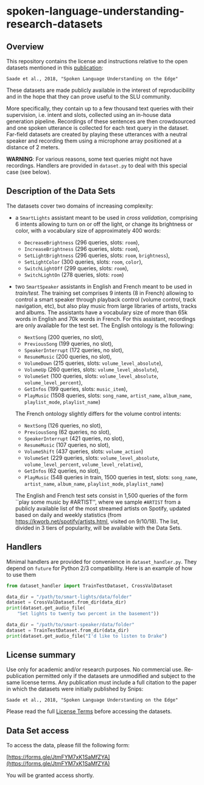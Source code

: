 # spoken-language-understanding-research-datasets

## Overview

This repository contains the license and instructions relative to the open
datasets mentioned in this [publication](http://arxiv.org/abs/1810.12735):

```
Saade et al., 2018, "Spoken Language Understanding on the Edge"
```

These datasets are made publicly available in the interest of
reproducibility and in the hope that they can prove useful to the SLU community.

More specifically, they contain up to a few thousand text queries with their
supervision, i.e. intent and slots, collected using an in-house data
generation pipeline. Recordings of these sentences are then crowdsourced and
 one spoken utterance is collected for each text query in the dataset.
Far-field datasets are created by playing these utterances with a neutral
speaker and recording them using a microphone array positioned at a distance
of 2 meters.

**WARNING**: For various reasons, some text queries might not have recordings.
Handlers are provided in `dataset.py` to deal with this special case (see below).

## Description of the Data Sets

The datasets cover two domains of increasing complexity:

- a `SmartLights` assistant meant to be used in *cross validation*,
comprising 6
intents allowing to turn on or off the light, or change its brightness or
color, with a vocabulary size of approximately 400 words:
    * `DecreaseBrightness` (296 queries, slots: `room`),
    * `IncreaseBrightness` (296 queries, slots: `room`),
    * `SetLightBrightness` (296 queries, slots: `room`, `brightness`),
    * `SetLightColor` (300 queries, slots: `room`, `color`),
    * `SwitchLightOff` (299 queries, slots: `room`),
    * `SwitchLightOn` (278 queries, slots: `room`)

- two `SmartSpeaker` assistants in English and French meant to be used in
 *train/test*. The training set comprises 9
intents (8 in French) allowing to control a smart speaker through playback
 control (volume control, track navigation, etc), but also play music from
 large libraries of artists, tracks and albums. The assistants have a
 vocabulary size of more than 65k words in English and 70k words in French.
 For this assistant, recordings are only available for the test set.
 The English ontology is the following:
    * `NextSong` (200 queries, no slot),
    * `PreviousSong` (199 queries, no slot),
    * `SpeakerInterrupt` (172 queries, no slot),
    * `ResumeMusic` (200 queries, no slot),
    * `VolumeDown` (215 queries, slots: `volume_level_absolute`),
    * `VolumeUp` (260 queries, slots: `volume_level_absolute`),
    * `VolumeSet` (100 queries, slots: `volume_level_absolute`, `volume_level_percent`),
    * `GetInfos` (199 queries, slots: `music_item`),
    * `PlayMusic` (1508 queries, slots: `song_name`, `artist_name`,
    `album_name`, `playlist_mode`, `playlist_name`)

  The French ontology slightly differs for the volume control intents:
    * `NextSong` (126 queries, no slot),
    * `PreviousSong` (62 queries, no slot),
    * `SpeakerInterrupt` (421 queries, no slot),
    * `ResumeMusic` (107 queries, no slot),
    * `VolumeShift` (437 queries, slots: `volume_action`)
    * `VolumeSet` (229 queries, slots: `volume_level_absolute`,
    `volume_level_percent`, `volume_level_relative`),
    * `GetInfos` (62 queries, no slot),
    * `PlayMusic` (548 queries in train, 1500 queries in test, slots:
    `song_name`, `artist_name`, `album_name`, `playlist_mode`, `playlist_name`)

  The English and French test sets consist in 1,500 queries of the form ``play some music by #ARTIST'', where we sample `#ARTIST` from a publicly available list of the most streamed artists on Spotify, updated based on daily and weekly statistics (from https://kworb.net/spotify/artists.html, visited on 9/10/18). The list, divided in 3 tiers of popularity, will be available with the Data Sets.

## Handlers

Minimal handlers are provided for convenience in `dataset_handler.py`. They depend on `future` for Python 2/3 compatibility.
Here is an example of how to use them

```python
from dataset_handler import TrainTestDataset, CrossValDataset

data_dir = "/path/to/smart-lights/data/folder"
dataset = CrossValDataset.from_dir(data_dir)
print(dataset.get_audio_file(
    "Set lights to twenty two percent in the basement"))

data_dir = "/path/to/smart-speaker/data/folder"
dataset = TrainTestDataset.from_dir(data_dir)
print(dataset.get_audio_file("I'd like to listen to Drake")
```

## License summary

Use only for academic and/or research purposes. No commercial use.
Re-publication permitted only if the datasets are unmodified and subject to the same license terms.
Any publication must include a full citation to the paper in which the datasets were initially published by Snips:

```
Saade et al., 2018, "Spoken Language Understanding on the Edge"
```

Please read the full [License Terms](https://github.com/snipsco/spoken-language-understanding-research-datasets/blob/master/LICENSE) before accessing the datasets.

## Data Set access

To access the data, please fill the following form:

[https://forms.gle/JtmFYM7xK1SaMfZYA](https://forms.gle/JtmFYM7xK1SaMfZYA)

You will be granted access shortly.

